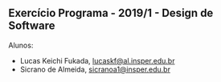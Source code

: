 Exercício Programa - 2019/1 - Design de Software
------------------------------------------------

Alunos: 
- Lucas Keichi Fukada, lucaskf@al.insper.edu.br
- Sicrano de Almeida, sicranoa1@insper.edu.br

